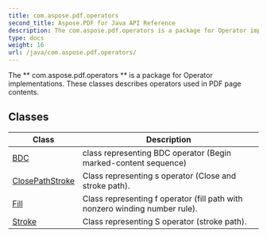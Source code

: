 ```yaml
---
title: com.aspose.pdf.operators
second_title: Aspose.PDF for Java API Reference
description: The com.aspose.pdf.operators is a package for Operator implementations.
type: docs
weight: 16
url: /java/com.aspose.pdf.operators/
---
```


The ** com.aspose.pdf.operators ** is a package for Operator implementations. These classes describes operators used in PDF page contents.


## Classes

| Class | Description |
| --- | --- |
| [BDC](../com.aspose.pdf.operators/bdc) | class representing BDC operator (Begin marked-content sequence) |
| [ClosePathStroke](../com.aspose.pdf.operators/closepathstroke) | Class representing s operator (Close and stroke path). |
| [Fill](../com.aspose.pdf.operators/fill) | Class representing f operator (fill path with nonzero winding number rule). |
| [Stroke](../com.aspose.pdf.operators/stroke) | Class representing S operator (stroke path). |
